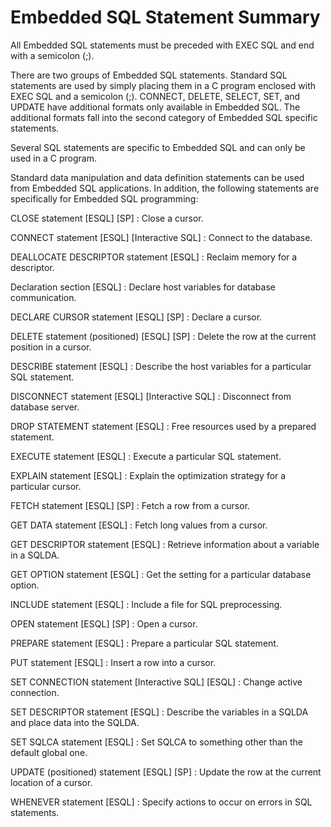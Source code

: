 <!-- loio3bd3685a6c5f1014a83bb3c483f5ef74 -->

# Embedded SQL Statement Summary

All Embedded SQL statements must be preceded with EXEC SQL and end with a semicolon \(;\).



There are two groups of Embedded SQL statements. Standard SQL statements are used by simply placing them in a C program enclosed with EXEC SQL and a semicolon \(;\). CONNECT, DELETE, SELECT, SET, and UPDATE have additional formats only available in Embedded SQL. The additional formats fall into the second category of Embedded SQL specific statements.

Several SQL statements are specific to Embedded SQL and can only be used in a C program.

Standard data manipulation and data definition statements can be used from Embedded SQL applications. In addition, the following statements are specifically for Embedded SQL programming:

CLOSE statement \[ESQL\] \[SP\]
:   Close a cursor.

CONNECT statement \[ESQL\] \[Interactive SQL\]
:   Connect to the database.

DEALLOCATE DESCRIPTOR statement \[ESQL\]
:   Reclaim memory for a descriptor.

Declaration section \[ESQL\]
:   Declare host variables for database communication.

DECLARE CURSOR statement \[ESQL\] \[SP\]
:   Declare a cursor.

DELETE statement \(positioned\) \[ESQL\] \[SP\]
:   Delete the row at the current position in a cursor.

DESCRIBE statement \[ESQL\]
:   Describe the host variables for a particular SQL statement.

DISCONNECT statement \[ESQL\] \[Interactive SQL\]
:   Disconnect from database server.

DROP STATEMENT statement \[ESQL\]
:   Free resources used by a prepared statement.

EXECUTE statement \[ESQL\]
:   Execute a particular SQL statement.

EXPLAIN statement \[ESQL\]
:   Explain the optimization strategy for a particular cursor.

FETCH statement \[ESQL\] \[SP\]
:   Fetch a row from a cursor.

GET DATA statement \[ESQL\]
:   Fetch long values from a cursor.

GET DESCRIPTOR statement \[ESQL\]
:   Retrieve information about a variable in a SQLDA.

GET OPTION statement \[ESQL\]
:   Get the setting for a particular database option.

INCLUDE statement \[ESQL\]
:   Include a file for SQL preprocessing.

OPEN statement \[ESQL\] \[SP\]
:   Open a cursor.

PREPARE statement \[ESQL\]
:   Prepare a particular SQL statement.

PUT statement \[ESQL\]
:   Insert a row into a cursor.

SET CONNECTION statement \[Interactive SQL\] \[ESQL\]
:   Change active connection.

SET DESCRIPTOR statement \[ESQL\]
:   Describe the variables in a SQLDA and place data into the SQLDA.

SET SQLCA statement \[ESQL\]
:   Set SQLCA to something other than the default global one.

UPDATE \(positioned\) statement \[ESQL\] \[SP\]
:   Update the row at the current location of a cursor.

WHENEVER statement \[ESQL\]
:   Specify actions to occur on errors in SQL statements.

